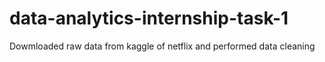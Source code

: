 # data-analytics-internship-task-1
Dowmloaded raw data from kaggle of netflix and performed data cleaning
